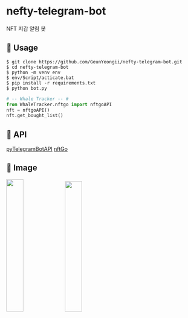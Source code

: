 # nefty-telegram-bot
NFT 지갑 알림 봇

## 📌 Usage
```
$ git clone https://github.com/GeunYeongii/nefty-telegram-bot.git
$ cd nefty-telegram-bot
$ python -m venv env
$ env/Script/acticate.bat
$ pip install -r requirements.txt
$ python bot.py
```

```python
# -- Whale Tracker -- #
from WhaleTracker.nftgo import nftgoAPI
nft = nftgoAPI()
nft.get_bought_list()
```

## 📌 API
[pyTelegramBotAPI](https://github.com/eternnoir/pyTelegramBotAPI)
[nftGo](https://nftgo.io/)


## 📌 Image
<p>
  <img src = "https://user-images.githubusercontent.com/82564045/155265259-a186f3f0-3319-48da-ae40-f633f63a1f86.gif" width="30%" height="30%">
  <img src = "https://user-images.githubusercontent.com/82564045/155265362-75383cb0-2bd5-43dd-8eab-18c90ad31719.png" width="29.8%" height="29.8%">
</p>
